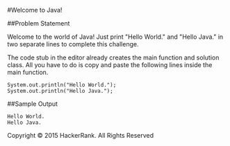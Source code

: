 #Welcome to Java!

##Problem Statement

Welcome to the world of Java! Just print "Hello World." and "Hello Java." in two separate lines to complete this challenge.

The code stub in the editor already creates the main function and solution class. All you have to do is copy and paste the following lines inside the main function.
```
System.out.println("Hello World.");
System.out.println("Hello Java.");
```
##Sample Output
```
Hello World.
Hello Java.
```
Copyright © 2015 HackerRank.
All Rights Reserved

